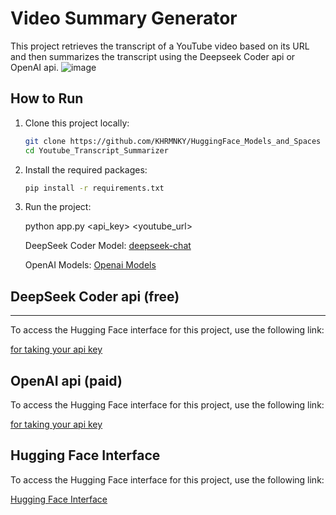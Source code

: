 # Video Summary Generator

This project retrieves the transcript of a YouTube video based on its URL and then summarizes the transcript using the Deepseek Coder api or OpenAI api.
![image](https://github.com/KHRMNKY/HuggingFace_Models_and_Spaces/assets/83987220/723e873f-dc72-4e6d-946c-59d832fc7df1)


## How to Run

1. Clone this project locally:

    ```bash
    git clone https://github.com/KHRMNKY/HuggingFace_Models_and_Spaces
    cd Youtube_Transcript_Summarizer
    ```

2. Install the required packages:

    ```bash
    pip install -r requirements.txt
    ```

    
3. Run the project:

    
    python app.py <api_key> <model> <youtube_url>
    
    DeepSeek Coder Model: [deepseek-chat](https://platform.deepseek.com/)

    OpenAI Models: [Openai Models](https://platform.openai.com/docs/models)


## DeepSeek Coder api (free)
-----------------------------------------

To access the Hugging Face interface for this project, use the following link:

[for taking your api key](https://platform.deepseek.com/api_keys)



## OpenAI api (paid)

To access the Hugging Face interface for this project, use the following link:

[for taking your api key](https://platform.openai.com/api-keys)



## Hugging Face Interface

To access the Hugging Face interface for this project, use the following link:

[Hugging Face Interface](https://huggingface.co/spaces/KAHRAMAN42/youtube_transcript)



